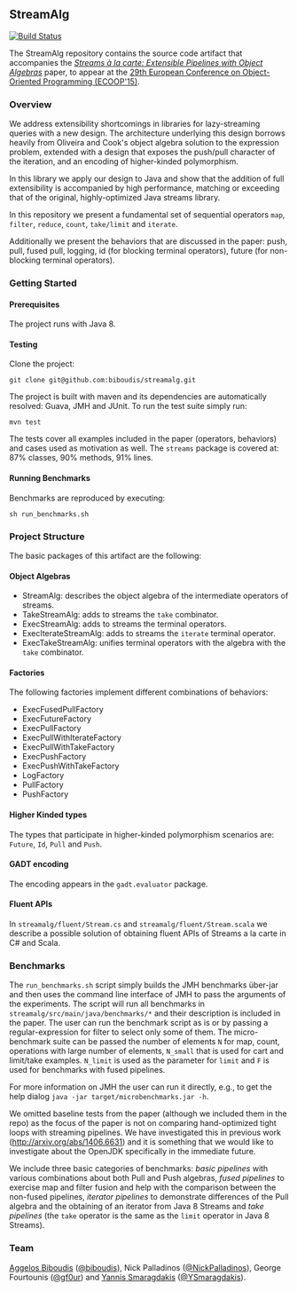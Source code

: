 ## StreamAlg

[![Build Status](https://travis-ci.org/biboudis/streamalg.svg?branch=master)](https://travis-ci.org/biboudis/streamalg)

The StreamAlg repository contains the source code artifact that accompanies the
[_Streams à la carte: Extensible Pipelines with Object Algebras_](http://goo.gl/P2XO68) paper, to appear at the
[29th European Conference on Object-Oriented Programming (ECOOP'15)](http://2015.ecoop.org/).

### Overview

We address extensibility shortcomings in libraries for lazy-streaming queries
with a new design. The architecture underlying this design borrows heavily from
Oliveira and Cook's object algebra solution to the expression problem, extended
with a design that exposes the push/pull character of the iteration, and an
encoding of higher-kinded polymorphism.

In this library we apply our design to Java and show that the addition of full
extensibility is accompanied by high performance, matching or exceeding that of
the original, highly-optimized Java streams library.

In this repository we present a fundamental set of sequential operators ```map```,
```filter```, ```reduce```, ```count```, ```take/limit``` and ```iterate```.

Additionally we present the behaviors that are discussed in the paper: push, pull, fused pull, logging, id (for
blocking terminal operators), future (for non-blocking terminal operators).

### Getting Started

#### Prerequisites
The project runs with Java 8.

#### Testing
Clone the project:
```shell
git clone git@github.com:biboudis/streamalg.git
```
The project is built with maven and its dependencies are automatically resolved: Guava, JMH and JUnit. To run the test suite simply run:
```shell
mvn test
```
The tests cover all examples included in the paper (operators, behaviors) and cases used as motivation as well. The ```streams``` package is covered at:	87% classes,	90% methods,	91% lines.

#### Running Benchmarks
Benchmarks are reproduced by executing:
```shell
sh run_benchmarks.sh
```

### Project Structure
The basic packages of this artifact are the following:

#### Object Algebras
- StreamAlg: describes the object algebra of the intermediate operators of streams.
- TakeStreamAlg: adds to streams the ```take``` combinator.
- ExecStreamAlg: adds to streams the terminal operators.
- ExecIterateStreamAlg: adds to streams the ```iterate``` terminal operator.
- ExecTakeStreamAlg: unifies terminal operators with the algebra with the ```take``` combinator.

#### Factories
The following factories implement different combinations of behaviors:

- ExecFusedPullFactory
- ExecFutureFactory
- ExecPullFactory
- ExecPullWithIterateFactory
- ExecPullWithTakeFactory
- ExecPushFactory
- ExecPushWithTakeFactory
- LogFactory
- PullFactory
- PushFactory

#### Higher Kinded types
The types that participate in higher-kinded polymorphism scenarios are: ```Future```, ```Id```, ```Pull``` and ```Push```.

#### GADT encoding
The encoding appears in the ```gadt.evaluator``` package.

#### Fluent APIs
In ```streamalg/fluent/Stream.cs``` and ```streamalg/fluent/Stream.scala``` we describe a
possible solution of obtaining fluent APIs of Streams a la carte in C# and Scala.

### Benchmarks
The ```run_benchmarks.sh``` script simply builds the JMH benchmarks über-jar and then uses the command line interface
of JMH to pass the arguments of the experiments. The script will run all benchmarks in
```streamalg/src/main/java/benchmarks/*``` and their description is included in the paper.
The user can run the benchmark script as is or by passing a regular-expression for filter to select only some of them. The
micro-benchmark suite can be passed the number of elements ```N``` for map, count, operations with large number of elements, ```N_small```
that is used for cart and limit/take examples. ```N_limit``` is used as the parameter for ```limit``` and ```F``` is used for
benchmarks with fused pipelines.

For more information on JMH the user can run it directly,
e.g., to get the help dialog ```java -jar target/microbenchmarks.jar -h```.

We omitted baseline tests from the paper (although we included them in the repo) as the focus of the paper
is not on comparing hand-optimized tight loops with streaming pipelines.
We have investigated this in previous work (http://arxiv.org/abs/1406.6631) and it is something that
we would like to investigate about the OpenJDK specifically in the immediate future.

We include three basic categories of benchmarks: _basic pipelines_ with various combinations about both Pull and Push algebras,
_fused pipelines_ to exercise map and filter fusion and help with the comparison between the non-fused pipelines,
_iterator pipelines_ to demonstrate differences of the Pull algebra and the obtaining of an iterator from Java 8 Streams
and _take pipelines_ (the ```take``` operator is the same as the ```limit``` operator in Java 8 Streams).

### Team

[Aggelos Biboudis](http://www.di.uoa.gr/~biboudis/) ([@biboudis](https://twitter.com/biboudis)), Nick Palladinos
([@NickPalladinos](https://twitter.com/NickPalladinos)), George Fourtounis
([@gf0ur](https://twitter.com/gf0ur)) and
[Yannis Smaragdakis](http://www.di.uoa.gr/~smaragd/) ([@YSmaragdakis](https://twitter.com/YSmaragdakis)).
